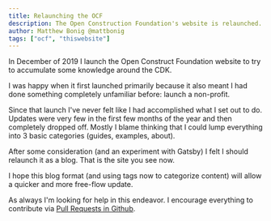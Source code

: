 ```yaml
---
title: Relaunching the OCF
description: The Open Construction Foundation's website is relaunched. Read why this was done...
author: Matthew Bonig @mattbonig
tags: ["ocf", "thiswebsite"]
---
```


In December of 2019 I launch the Open Construct Foundation website to try to accumulate some knowledge around the CDK.

I was happy when it first launched primarily because it also meant I had done something completely unfamiliar before: launch a non-profit.

Since that launch I've never felt like I had accomplished what I set out to do. Updates were very few in the first few months of the year and then completely dropped off. Mostly I blame thinking that I could lump everything into 3 basic categories (guides, examples, about).

After some consideration (and an experiment with Gatsby) I felt I should relaunch it as a blog. That is the site you see now.

I hope this blog format (and using tags now to categorize content) will allow a quicker and more free-flow update.

As always I'm looking for help in this endeavor. I encourage everything to contribute via [Pull Requests in Github](https://github.com/Open-Construct-Foundation/public-site).


